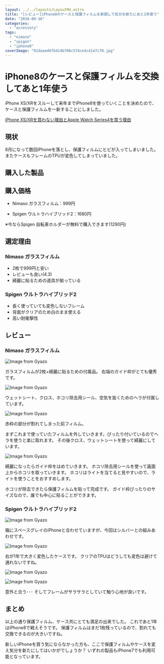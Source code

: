 ```yaml
---
layout: ../../layouts/LayoutMd.astro
title: "[レビュー]iPhone8のケースと保護フィルムを新調して気分を新たにあと1年使う"
date: "2018-09-16"
categories: 
  - "accessory"
tags: 
  - "nimaso"
  - "spigen"
  - "iphone8"
coverImage: "91daaed6fb414b706c574ce4c41e7c70.jpg"
---
```


# iPhone8のケースと保護フィルムを交換してあと1年使う

iPhone XS/XRをスルーして来年までiPhone8を使っていくことを決めたので、ケースと保護フィルムを一新することにしました。

[iPhone XS/XRを買わない理由とApple Watch Series4を買う理由](https://mizuka123.net/7593/)

## 現状

<div data-vc_mylinkbox_id="889318620"></div>

<div data-vc_mylinkbox_id="889318623"></div>

8月になって数回iPhoneを落とし、保護フィルムにヒビが入ってしまいました。 またケースもフレームのTPUが変色してしまっていました。

## 購入した製品

<div data-vc_mylinkbox_id="889318546"></div>

<div data-vc_mylinkbox_id="889318629"></div>

## 購入価格

- Nimaso ガラスフィルム：999円
    
- Spigen ウルトラハイブリッド2：1680円
    

※今ならSpigen 自転車ホルダーが無料で購入できます(1290円)

## 選定理由

### Nimaso ガラスフィルム

- 2枚で999円と安い
- レビューも良い(4.3)
- 綺麗に貼るための道具が揃っている

### Spigen ウルトラハイブリッド2

- 長く使っていても変色しないフレーム
- 背面がクリアのため白のまま使える
- 高い耐衝撃性

## レビュー

### Nimaso ガラスフィルム

![Image from Gyazo](/archive/images/11bb42a9ad1d714baf0a5fcdbea83168.jpg)

ガラスフィルムが2枚+綺麗に貼るための付属品。 右端のガイド枠がとても優秀です。

![Image from Gyazo](/archive/images/0865ab69f2b52a30818d6f7d0ec01724.jpg)

ウェットシート、クロス、ホコリ除去用シール、空気を抜くためのヘラが付属しています。

![Image from Gyazo](/archive/images/fd75e5a63b2f7a38088853fc0f144d61.jpg)

赤枠の部分が割れてしまった前フィルム。

まずこれまで使っていたフィルムを外していきます。ぴったり付いているのでヘラを使うと楽に取れます。 その後クロス、ウェットシートを使って綺麗にしています。

![Image from Gyazo](/archive/images/fc1ce0a605970de60c2aa24468c1b693.jpg)

綺麗になったらガイド枠をはめていきます。 ホコリ除去用シールを使って画面上からホコリを取っていきます。 ホコリはライトを当てると見やすいので、ライトを使うことをおすすめします。

ホコリが除去できたら保護フィルムを貼って完成です。 ガイド枠ぴったりのサイズなので、誰でも中心に貼ることができます。

### Spigen ウルトラハイブリッド2

![Image from Gyazo](/archive/images/e7e3be3b4e91158d7cb4ba1003044839.jpg)

箱にスペースグレイのiPhoneと合わせていますが、今回はシルバーとの組みあわせです。

![Image from Gyazo](/archive/images/58a062ad99cd82b3883c655f4144ef6e.jpg)

右が1年で大きく変色したケースです。 クリアのTPUはどうしても変色は避けて通れないですね。

![Image from Gyazo](/archive/images/032edd64e4e622e6da1fffddf71681a9.jpg)

![Image from Gyazo](/archive/images/91daaed6fb414b706c574ce4c41e7c70.jpg)

意外と合う･･･ そしてフレームがサラサラとしていて触り心地が良いです。

## まとめ

以上の通り保護フィルム、ケース共にとても満足の出来でした。 これであと1年はiPhone8で戦えそうです。 保護フィルムはまだ1枚残っているので、割れても交換できるのが大きいですね。

新しいiPhoneを買う気にならなかった方も、ここで保護フィルムやケースを変え気分を新たにしてはいかがでしょうか？ いずれの製品もiPhone7でも利用可能となっています。

<div data-vc_mylinkbox_id="889318551"></div>

<div data-vc_mylinkbox_id="889318629"></div>